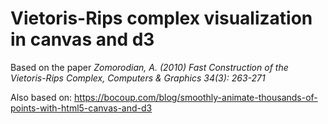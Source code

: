 # Vietoris-Rips complex visualization in canvas and d3

Based on the paper *Zomorodian, A. (2010) Fast Construction of the Vietoris-Rips Complex, Computers & Graphics 34(3): 263-271*

Also based on: https://bocoup.com/blog/smoothly-animate-thousands-of-points-with-html5-canvas-and-d3
